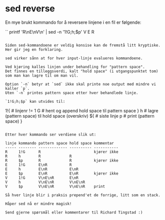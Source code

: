 # sed reverse

En mye brukt kommando for å reversere linjene i en fil er følgende:

``
printf 'R\nE\nV\n' | sed -n '1!G;h;$p'
V
E
R
```

Siden sed-kommandoene er veldig konsise kan de fremstå litt kryptiske.
Her gir jeg en forklaring.

sed virker sånn at for hver input-linje evalueres kommandoene.

Ved kjøring kalles linjen under behandling for "pattern space".
Det finnes en tilleggsverdi, kalt "hold space" (i utgangspunktet tom) som man kan lagre til om man vil.

Option `-n` betyr at `sed` ikke skal printe noe output med mindre vi kaller `p`.
Uten `-n` printes pattern space etter hver behandlede linje.

`1!G;h;$p` kan utvides til:

```
1!{  # linjenr != 1
  G  # hent og append hold space til pattern space
}
h    # lagre (pattern space) til hold space (overskriv)
${   # siste linje
  p  # print (pattern space)
}
```

Etter hver kommando ser verdiene slik ut:

linje kommando pattern space hold space kommentar
----- -------- ------------- ---------- -----------
R     1!G      R                        kjører ikke
R     h        R             R
R     $p       R             R          kjører ikke
E     1!G      E\nR          R
E     h        E\nR          E\nR
E     $p       E\nR          E\nR       kjører ikke
V     1!G      V\nE\nR       E\nR
V     h        V\nE\nR       V\nE\nR
V     $p       V\nE\nR       V\nE\nR    print

Så hver linje blir i praksis prepend'et de forrige, litt som en stack.

Håper sed nå er mindre magisk!

Send gjerne spørsmål eller kommentarer til Richard Tingstad :)

